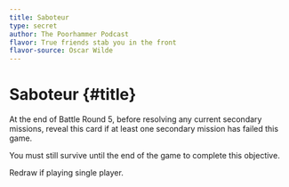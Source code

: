 ```yaml
---
title: Saboteur
type: secret
author: The Poorhammer Podcast
flavor: True friends stab you in the front
flavor-source: Oscar Wilde
---
```


# Saboteur {#title}

At the end of Battle Round 5, before resolving any current secondary missions, reveal this card if at least one secondary mission has failed this game.

You must still survive until the end of the game to complete this objective.

Redraw if playing single player.